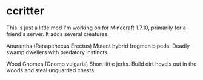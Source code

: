# ccritter
This is just a little mod I'm working on for Minecraft 1.7.10, primarily for a friend's server. It adds several creatures.

Anuranths (Ranapithecus Erectus)
  Mutant hybrid frogmen bipeds. Deadly swamp dwellers with predatory instincts.
  
Wood Gnomes (Gnomo vulgaris)
  Short little jerks. Build dirt hovels out in the woods and steal unguarded chests.
